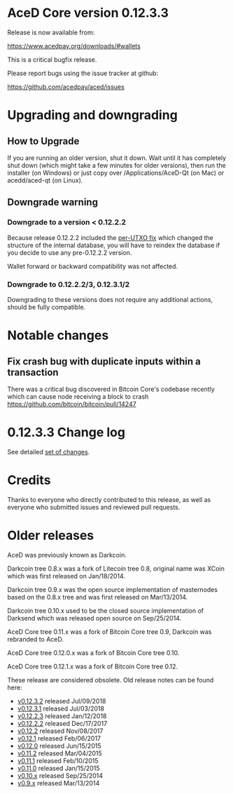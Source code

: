 AceD Core version 0.12.3.3
==========================

Release is now available from:

  <https://www.acedpay.org/downloads/#wallets>

This is a critical bugfix release.

Please report bugs using the issue tracker at github:

  <https://github.com/acedpay/aced/issues>


Upgrading and downgrading
=========================

How to Upgrade
--------------

If you are running an older version, shut it down. Wait until it has completely
shut down (which might take a few minutes for older versions), then run the
installer (on Windows) or just copy over /Applications/AceD-Qt (on Mac) or
acedd/aced-qt (on Linux).

Downgrade warning
-----------------

### Downgrade to a version < 0.12.2.2

Because release 0.12.2.2 included the [per-UTXO fix](release-notes/aced/release-notes-0.12.2.2.md#per-utxo-fix)
which changed the structure of the internal database, you will have to reindex
the database if you decide to use any pre-0.12.2.2 version.

Wallet forward or backward compatibility was not affected.

### Downgrade to 0.12.2.2/3, 0.12.3.1/2

Downgrading to these versions does not require any additional actions, should be
fully compatible.


Notable changes
===============

Fix crash bug with duplicate inputs within a transaction
--------------------------------------------------------

There was a critical bug discovered in Bitcoin Core's codebase recently which
can cause node receiving a block to crash https://github.com/bitcoin/bitcoin/pull/14247

0.12.3.3 Change log
===================

See detailed [set of changes](https://github.com/acedpay/aced/compare/v0.12.3.2...acedpay:v0.12.3.3).

Credits
=======

Thanks to everyone who directly contributed to this release,
as well as everyone who submitted issues and reviewed pull requests.


Older releases
==============

AceD was previously known as Darkcoin.

Darkcoin tree 0.8.x was a fork of Litecoin tree 0.8, original name was XCoin
which was first released on Jan/18/2014.

Darkcoin tree 0.9.x was the open source implementation of masternodes based on
the 0.8.x tree and was first released on Mar/13/2014.

Darkcoin tree 0.10.x used to be the closed source implementation of Darksend
which was released open source on Sep/25/2014.

AceD Core tree 0.11.x was a fork of Bitcoin Core tree 0.9,
Darkcoin was rebranded to AceD.

AceD Core tree 0.12.0.x was a fork of Bitcoin Core tree 0.10.

AceD Core tree 0.12.1.x was a fork of Bitcoin Core tree 0.12.

These release are considered obsolete. Old release notes can be found here:

- [v0.12.3.2](https://github.com/acedpay/aced/blob/master/doc/release-notes/aced/release-notes-0.12.3.2.md) released Jul/09/2018
- [v0.12.3.1](https://github.com/acedpay/aced/blob/master/doc/release-notes/aced/release-notes-0.12.3.1.md) released Jul/03/2018
- [v0.12.2.3](https://github.com/acedpay/aced/blob/master/doc/release-notes/aced/release-notes-0.12.2.3.md) released Jan/12/2018
- [v0.12.2.2](https://github.com/acedpay/aced/blob/master/doc/release-notes/aced/release-notes-0.12.2.2.md) released Dec/17/2017
- [v0.12.2](https://github.com/acedpay/aced/blob/master/doc/release-notes/aced/release-notes-0.12.2.md) released Nov/08/2017
- [v0.12.1](https://github.com/acedpay/aced/blob/master/doc/release-notes/aced/release-notes-0.12.1.md) released Feb/06/2017
- [v0.12.0](https://github.com/acedpay/aced/blob/master/doc/release-notes/aced/release-notes-0.12.0.md) released Jun/15/2015
- [v0.11.2](https://github.com/acedpay/aced/blob/master/doc/release-notes/aced/release-notes-0.11.2.md) released Mar/04/2015
- [v0.11.1](https://github.com/acedpay/aced/blob/master/doc/release-notes/aced/release-notes-0.11.1.md) released Feb/10/2015
- [v0.11.0](https://github.com/acedpay/aced/blob/master/doc/release-notes/aced/release-notes-0.11.0.md) released Jan/15/2015
- [v0.10.x](https://github.com/acedpay/aced/blob/master/doc/release-notes/aced/release-notes-0.10.0.md) released Sep/25/2014
- [v0.9.x](https://github.com/acedpay/aced/blob/master/doc/release-notes/aced/release-notes-0.9.0.md) released Mar/13/2014

